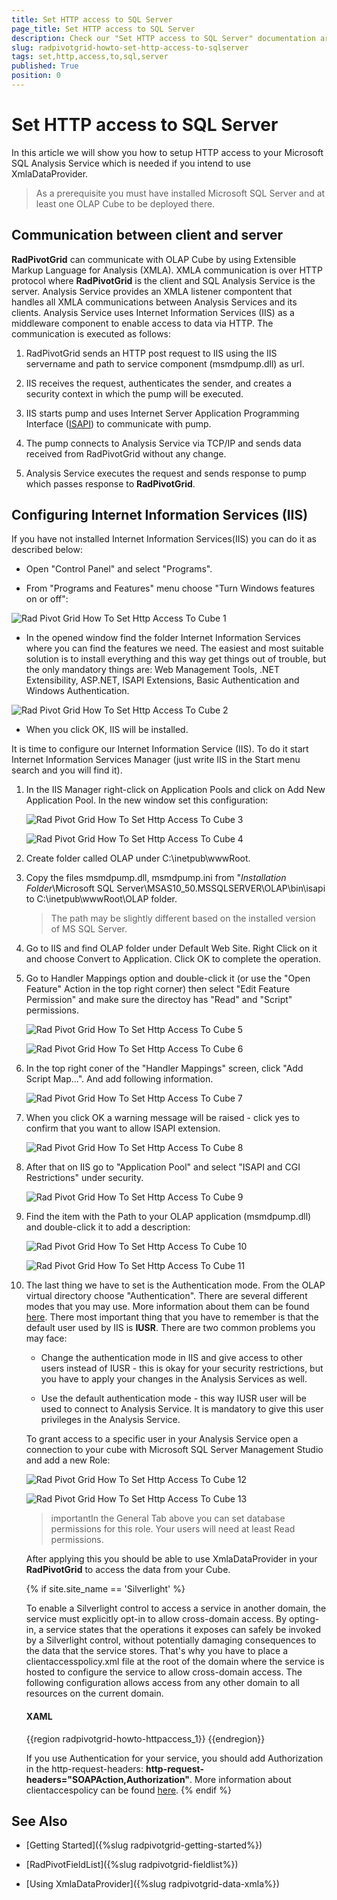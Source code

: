 ```yaml
---
title: Set HTTP access to SQL Server
page_title: Set HTTP access to SQL Server
description: Check our "Set HTTP access to SQL Server" documentation article for the RadPivotGrid WPF control.
slug: radpivotgrid-howto-set-http-access-to-sqlserver
tags: set,http,access,to,sql,server
published: True
position: 0
---
```


# Set HTTP access to SQL Server

In this article we will show you how to setup HTTP access to your Microsoft SQL Analysis Service which is needed if you intend to use XmlaDataProvider.

>As a prerequisite you must have installed Microsoft SQL Server and at least one OLAP Cube to be deployed there.

## Communication between client and server

__RadPivotGrid__ can communicate with OLAP Cube by using Extensible Markup Language for Analysis (XMLA). XMLA communication is over HTTP protocol where __RadPivotGrid__ is the client and SQL Analysis Service is the server. Analysis Service provides an XMLA listener compontent that handles all XMLA communications between Analysis Services and its clients. Analysis Service uses Internet Information Services (IIS) as a middleware component to enable access to data via HTTP. The communication is executed as follows:        

1. RadPivotGrid sends an HTTP post request to IIS using the IIS servername and path to service component (msmdpump.dll) as url.            

1. IIS receives the request, authenticates the sender, and creates a security context in which the pump will be executed.            

1. IIS starts pump and uses Internet Server Application Programming Interface ([ISAPI](http://en.wikipedia.org/wiki/Internet_Server_Application_Programming_Interface)) to communicate with pump.            

1. The pump connects to Analysis Service via TCP/IP and sends data received from RadPivotGrid without any change.            

1. Analysis Service executes the request and sends response to pump which passes response to __RadPivotGrid__.            

## Configuring Internet Information Services (IIS)

If you have not installed Internet Information Services(IIS) you can do it as described below:        

* Open "Control Panel" and select "Programs".            

* From "Programs and Features" menu choose "Turn Windows features on or off":

![Rad Pivot Grid How To Set Http Access To Cube 1](images/RadPivotGrid_HowTo_SetHttpAccessToCube_1.png)

* In the opened window find the folder Internet Information Services where you can find the features we need. The easiest and most suitable solution is to install everything and this way get things out of trouble, but the only mandatory things are: Web Management Tools, .NET Extensibility, ASP.NET, ISAPI Extensions, Basic Authentication and Windows Authentication.

![Rad Pivot Grid How To Set Http Access To Cube 2](images/RadPivotGrid_HowTo_SetHttpAccessToCube_2.png)

* When you click OK, IIS will be installed.            

It is time to configure our Internet Information Service (IIS). To do it start Internet Information Services Manager (just write IIS in the Start menu search and you will find it).        

1. In the IIS Manager right-click on Application Pools and click on Add New Application Pool. In the new window set this configuration:

	![Rad Pivot Grid How To Set Http Access To Cube 3](images/RadPivotGrid_HowTo_SetHttpAccessToCube_3.png)

	![Rad Pivot Grid How To Set Http Access To Cube 4](images/RadPivotGrid_HowTo_SetHttpAccessToCube_4.png)

1. Create folder called OLAP under C:\inetpub\wwwRoot.       

1. Copy the files msmdpump.dll, msmdpump.ini from "*Installation Folder*\Microsoft SQL Server\MSAS10_50.MSSQLSERVER\OLAP\bin\isapi to C:\inetpub\wwwRoot\OLAP folder.

	>The path may be slightly different based on the installed version of MS SQL Server.

1. Go to IIS and find OLAP folder under Default Web Site. Right Click on it and choose Convert to Application. Click OK to complete the operation.

1. Go to Handler Mappings option and double-click it (or use the "Open Feature" Action in the top right corner) then select "Edit Feature Permission" and make sure the directoy has "Read" and "Script" permissions.

	![Rad Pivot Grid How To Set Http Access To Cube 5](images/RadPivotGrid_HowTo_SetHttpAccessToCube_5.png)

	![Rad Pivot Grid How To Set Http Access To Cube 6](images/RadPivotGrid_HowTo_SetHttpAccessToCube_6.png)

1. In the top right coner of the "Handler Mappings" screen, click "Add Script Map...". And add following information.

	![Rad Pivot Grid How To Set Http Access To Cube 7](images/RadPivotGrid_HowTo_SetHttpAccessToCube_7.png)

1. When you click OK a warning message will be raised - click yes to confirm that you want to allow ISAPI extension.

	![Rad Pivot Grid How To Set Http Access To Cube 8](images/RadPivotGrid_HowTo_SetHttpAccessToCube_8.png)

1. After that on IIS go to "Application Pool" and select "ISAPI and CGI Restrictions" under security.

	![Rad Pivot Grid How To Set Http Access To Cube 9](images/RadPivotGrid_HowTo_SetHttpAccessToCube_9.png)

1. Find the item with the Path to your OLAP application (msmdpump.dll) and double-click it to add a description:

	![Rad Pivot Grid How To Set Http Access To Cube 10](images/RadPivotGrid_HowTo_SetHttpAccessToCube_10.png)

	![Rad Pivot Grid How To Set Http Access To Cube 11](images/RadPivotGrid_HowTo_SetHttpAccessToCube_11.png)

1. The last thing we have to set is the Authentication mode. From the OLAP virtual directory choose "Authentication". There are several different modes that you may use. More information about them can be found [here](http://msdn.microsoft.com/en-us/library/aa292114(v=vs.71).aspx). There most important thing that you have to remember is that the default user used by IIS is __IUSR__. There are two common problems you may face:            

	* Change the authentication mode in IIS and give access to other users instead of IUSR - this is okay for your security restrictions, but you have to apply your changes in the Analysis Services as well.                

	* Use the default authentication mode - this way IUSR user will be used to connect to Analysis Service. It is mandatory to give this user privileges in the Analysis Service. 

	To grant access to a specific user in your Analysis Service open a connection to your cube with Microsoft SQL Server Management Studio and add a new Role:

	![Rad Pivot Grid How To Set Http Access To Cube 12](images/RadPivotGrid_HowTo_SetHttpAccessToCube_12.png)

	![Rad Pivot Grid How To Set Http Access To Cube 13](images/RadPivotGrid_HowTo_SetHttpAccessToCube_13.png)

	>importantIn the General Tab above you can set database permissions for this role. Your users will need at least Read permissions.                

	After applying this you should be able to use XmlaDataProvider in your __RadPivotGrid__ to access the data from your Cube.

	{% if site.site_name == 'Silverlight' %}

	To enable a Silverlight control to access a service in another domain, the service must explicitly opt-in to allow cross-domain access. By opting-in, a service states that the operations it exposes can safely be invoked by a Silverlight control, without potentially damaging consequences to the data that the service stores. That's why you have to place a clientaccesspolicy.xml file at the root of the domain where the service is hosted to configure the service to allow cross-domain access. The following configuration allows access from any other domain to all resources on the current domain.          

	#### __XAML__

	{{region radpivotgrid-howto-httpaccess_1}}
		<?xml version="1.0" encoding="utf-8"?>
		<access-policy>
		  <cross-domain-access>
			<policy>
			  <allow-from http-request-headers="SOAPAction">
				<domain uri="*"/>
			  </allow-from>
			  <grant-to>
				<resource path="/" include-subpaths="true"/>
			  </grant-to>
			</policy>
		  </cross-domain-access>
		</access-policy>
	{{endregion}}

	If you use Authentication for your service, you should add Authorization in the http-request-headers:  __http-request-headers="SOAPAction,Authorization"__. More information about clientaccespolicy can be found [here](http://msdn.microsoft.com/en-us/library/cc197955(v=vs.95).aspx).
	{% endif %}

## See Also

 * [Getting Started]({%slug radpivotgrid-getting-started%})

 * [RadPivotFieldList]({%slug radpivotgrid-fieldlist%})

 * [Using XmlaDataProvider]({%slug radpivotgrid-data-xmla%})
